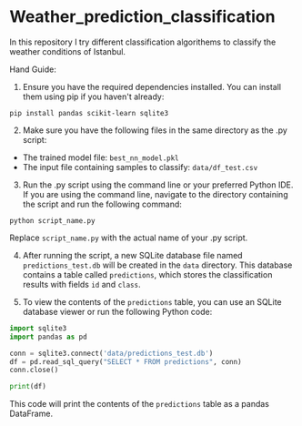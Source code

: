 # Weather_prediction_classification
In this repository I try different classification algorithems to classify the weather conditions of Istanbul. 

Hand Guide:

1. Ensure you have the required dependencies installed. You can install them using pip if you haven't already:

```
pip install pandas scikit-learn sqlite3
```

2. Make sure you have the following files in the same directory as the .py script:

- The trained model file: `best_nn_model.pkl`
- The input file containing samples to classify: `data/df_test.csv`

3. Run the .py script using the command line or your preferred Python IDE. If you are using the command line, navigate to the directory containing the script and run the following command:

```
python script_name.py
```

Replace `script_name.py` with the actual name of your .py script.

4. After running the script, a new SQLite database file named `predictions_test.db` will be created in the `data` directory. This database contains a table called `predictions`, which stores the classification results with fields `id` and `class`.

5. To view the contents of the `predictions` table, you can use an SQLite database viewer or run the following Python code:

```python
import sqlite3
import pandas as pd

conn = sqlite3.connect('data/predictions_test.db')
df = pd.read_sql_query("SELECT * FROM predictions", conn)
conn.close()

print(df)
```

This code will print the contents of the `predictions` table as a pandas DataFrame.
